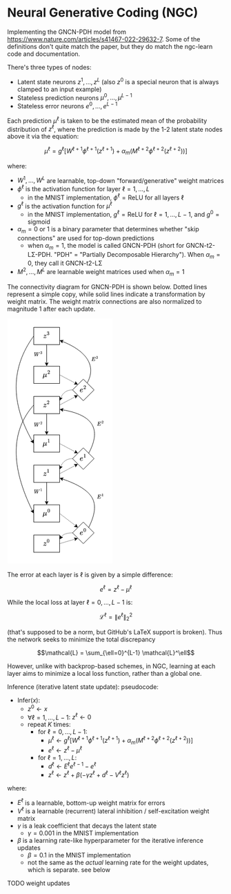 # Neural Generative Coding (NGC)

Implementing the GNCN-PDH model from https://www.nature.com/articles/s41467-022-29632-7. Some of the definitions don't quite match the paper, but they do match the ngc-learn code and documentation.

There's three types of nodes:

 - Latent state neurons $z^1, \ldots, z^L$ (also $z^0$ is a special neuron that is always clamped to an input example)
 - Stateless prediction neurons $\mu^0, \ldots, \mu^{L-1}$
 - Stateless error neurons $e^0, \ldots, e^{L-1}$

Each prediction $\mu^\ell$ is taken to be the estimated mean of the probability distribution of $z^\ell$, where the prediction is made by the 1-2 latent state nodes above it via the equation:

$$\mu^\ell = g^\ell[W^{\ell+1} \phi^{\ell+1}(z^{\ell+1}) + \alpha_m (M^{\ell+2} \phi^{\ell+2}(z^{\ell+2}))]$$

where:

 - $W^1, \ldots, W^L$ are learnable, top-down "forward/generative" weight matrices
 - $\phi^\ell$ is the activation function for layer $\ell = 1, \ldots, L$
    - in the MNIST implementation, $\phi^\ell = \text{ReLU}$ for all layers $\ell$
 - $g^\ell$ is the activation function for $\mu^\ell$
    - in the MNIST implementation, $g^\ell = \text{ReLU}$ for $\ell = 1, \ldots, L-1$, and $g^0 = \text{sigmoid}$
 - $\alpha_m = 0 \text{ or } 1$ is a binary parameter that determines whether "skip connections" are used for top-down predictions
    - when $\alpha_m = 1$, the model is called GNCN-PDH (short for GNCN-t2-LΣ-PDH. "PDH" = "Partially Decomposable Hierarchy"). When $\alpha_m = 0$, they call it GNCN-t2-LΣ
 - $M^2, \ldots, M^L$ are learnable weight matrices used when $\alpha_m = 1$

The connectivity diagram for GNCN-PDH is shown below. Dotted lines represent a simple copy, while solid lines indicate a transformation by weight matrix. The weight matrix connections are also normalized to magnitude 1 after each update.

![GNCN-PDH connectivity diagram.](./GNCN-PDH.png)

The error at each layer is $\ell$ is given by a simple difference:

$$e^\ell = z^\ell - \mu^\ell$$

While the local loss at layer $\ell = 0, \ldots, L-1$ is:

$$\mathcal{L}^\ell = \| e^\ell \|_2^2$$

(that's supposed to be a norm, but GitHub's LaTeX support is broken). Thus the network seeks to minimize the total discrepancy

$$\mathcal{L} = \sum_{\ell=0}^{L-1} \mathcal{L}^\ell$$

However, unlike with backprop-based schemes, in NGC, learning at each layer aims to minimize a local loss function, rather than a global one.

Inference (iterative latent state update): pseudocode:

 - Infer($x$):
    - $z^0 \leftarrow x$
    - $\forall \ell = 1, \ldots, L-1$: $z^\ell \leftarrow 0$
    - repeat $K$ times:
       - for $\ell = 0, \ldots, L-1$:
          - $\mu^\ell \leftarrow g^\ell[W^{\ell+1} \phi^{\ell+1}(z^{\ell+1}) + \alpha_m (M^{\ell+2} \phi^{\ell+2}(z^{\ell+2}))]$
          - $e^\ell \leftarrow z^\ell - \mu^\ell$
       - for $\ell = 1, \ldots, L$:
          - $d^\ell \leftarrow E^\ell e^{\ell - 1} - e^\ell$
          - $z^\ell \leftarrow z^\ell + \beta (- \gamma z^\ell + d^\ell - V^\ell z^\ell)$

where:
 - $E^\ell$ is a learnable, bottom-up weight matrix for errors
 - $V^\ell$ is a learnable (recurrent) lateral inhibition / self-excitation weight matrix
 - $\gamma$ is a leak coefficient that decays the latent state
    - $\gamma = 0.001$ in the MNIST implementation
 - $\beta$ is a learning rate-like hyperparameter for the iterative inference updates
    - $\beta = 0.1$ in the MNIST implementation
    - not the same as the *actual* learning rate for the weight updates, which is separate. see below

TODO weight updates